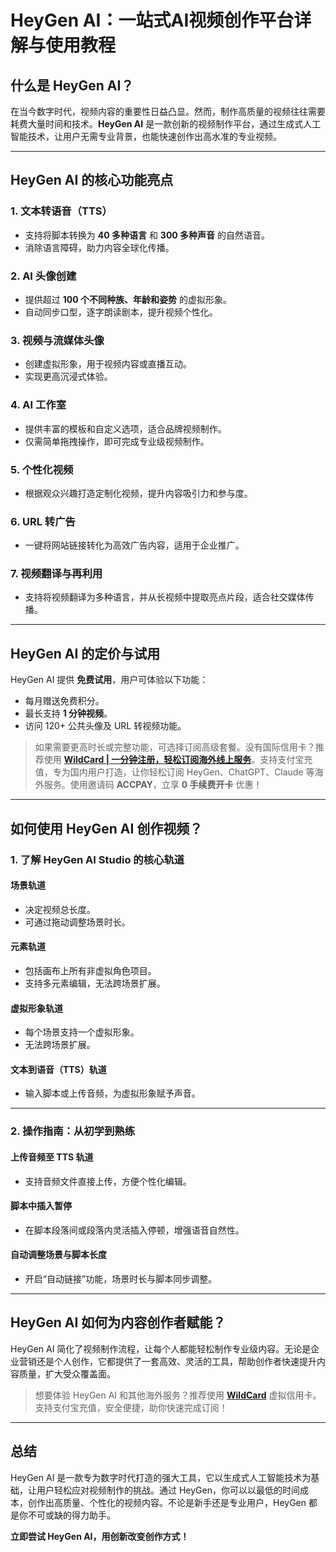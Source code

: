 # HeyGen AI：一站式AI视频创作平台详解与使用教程

## 什么是 HeyGen AI？

在当今数字时代，视频内容的重要性日益凸显。然而，制作高质量的视频往往需要耗费大量时间和技术。**HeyGen AI** 是一款创新的视频制作平台，通过生成式人工智能技术，让用户无需专业背景，也能快速创作出高水准的专业视频。

---

## **HeyGen AI 的核心功能亮点**

### 1. **文本转语音（TTS）**
- 支持将脚本转换为 **40 多种语言** 和 **300 多种声音** 的自然语音。
- 消除语言障碍，助力内容全球化传播。

### 2. **AI 头像创建**
- 提供超过 **100 个不同种族、年龄和姿势** 的虚拟形象。
- 自动同步口型，逐字朗读剧本，提升视频个性化。

### 3. **视频与流媒体头像**
- 创建虚拟形象，用于视频内容或直播互动。
- 实现更高沉浸式体验。

### 4. **AI 工作室**
- 提供丰富的模板和自定义选项，适合品牌视频制作。
- 仅需简单拖拽操作，即可完成专业级视频制作。

### 5. **个性化视频**
- 根据观众兴趣打造定制化视频，提升内容吸引力和参与度。

### 6. **URL 转广告**
- 一键将网站链接转化为高效广告内容，适用于企业推广。

### 7. **视频翻译与再利用**
- 支持将视频翻译为多种语言，并从长视频中提取亮点片段，适合社交媒体传播。

---

## **HeyGen AI 的定价与试用**

HeyGen AI 提供 **免费试用**，用户可体验以下功能：
- 每月赠送免费积分。
- 最长支持 **1 分钟视频**。
- 访问 120+ 公共头像及 URL 转视频功能。

> 如果需要更高时长或完整功能，可选择订阅高级套餐。没有国际信用卡？推荐使用 **[WildCard | 一分钟注册，轻松订阅海外线上服务](https://bit.ly/bewildcard)**。支持支付宝充值，专为国内用户打造，让你轻松订阅 HeyGen、ChatGPT、Claude 等海外服务。使用邀请码 **ACCPAY**，立享 **0 手续费开卡** 优惠！

---

## **如何使用 HeyGen AI 创作视频？**

### 1. **了解 HeyGen AI Studio 的核心轨道**

#### **场景轨道**
- 决定视频总长度。
- 可通过拖动调整场景时长。

#### **元素轨道**
- 包括画布上所有非虚拟角色项目。
- 支持多元素编辑，无法跨场景扩展。

#### **虚拟形象轨道**
- 每个场景支持一个虚拟形象。
- 无法跨场景扩展。

#### **文本到语音（TTS）轨道**
- 输入脚本或上传音频，为虚拟形象赋予声音。

---

### 2. **操作指南：从初学到熟练**

#### **上传音频至 TTS 轨道**
- 支持音频文件直接上传，方便个性化编辑。

#### **脚本中插入暂停**
- 在脚本段落间或段落内灵活插入停顿，增强语音自然性。

#### **自动调整场景与脚本长度**
- 开启“自动链接”功能，场景时长与脚本同步调整。

---

## **HeyGen AI 如何为内容创作者赋能？**

HeyGen AI 简化了视频制作流程，让每个人都能轻松制作专业级内容。无论是企业营销还是个人创作，它都提供了一套高效、灵活的工具，帮助创作者快速提升内容质量，扩大受众覆盖面。

> 想要体验 HeyGen AI 和其他海外服务？推荐使用 **[WildCard](https://bit.ly/bewildcard)** 虚拟信用卡。支持支付宝充值，安全便捷，助你快速完成订阅！

---

## **总结**

HeyGen AI 是一款专为数字时代打造的强大工具，它以生成式人工智能技术为基础，让用户轻松应对视频制作的挑战。通过 HeyGen，你可以以最低的时间成本，创作出高质量、个性化的视频内容。不论是新手还是专业用户，HeyGen 都是你不可或缺的得力助手。

**立即尝试 HeyGen AI，用创新改变创作方式！**
